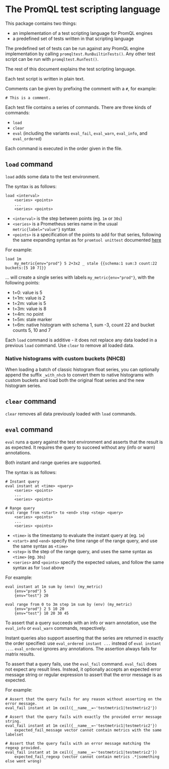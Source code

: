 # The PromQL test scripting language

This package contains two things:

* an implementation of a test scripting language for PromQL engines
* a predefined set of tests written in that scripting language

The predefined set of tests can be run against any PromQL engine implementation by calling `promqltest.RunBuiltinTests()`.
Any other test script can be run with `promqltest.RunTest()`.

The rest of this document explains the test scripting language.

Each test script is written in plain text.

Comments can be given by prefixing the comment with a `#`, for example:

```
# This is a comment.
```

Each test file contains a series of commands. There are three kinds of commands:

* `load`
* `clear`
* `eval` (including the variants `eval_fail`, `eval_warn`, `eval_info`, and `eval_ordered`)

Each command is executed in the order given in the file.

## `load` command

`load` adds some data to the test environment.

The syntax is as follows:

```
load <interval>
    <series> <points>
    ...
    <series> <points>
```

* `<interval>` is the step between points (eg. `1m` or `30s`)
* `<series>` is a Prometheus series name in the usual `metric{label="value"}` syntax
* `<points>` is a specification of the points to add for that series, following the same expanding syntax as for `promtool unittest` documented [here](../../docs/configuration/unit_testing_rules.md#series)

For example:

```
load 1m
    my_metric{env="prod"} 5 2+3x2 _ stale {{schema:1 sum:3 count:22 buckets:[5 10 7]}}
```

… will create a single series with labels `my_metric{env="prod"}`, with the following points:

* t=0: value is 5
* t=1m: value is 2
* t=2m: value is 5
* t=3m: value is 8
* t=4m: no point
* t=5m: stale marker
* t=6m: native histogram with schema 1, sum -3, count 22 and bucket counts 5, 10 and 7

Each `load` command is additive - it does not replace any data loaded in a previous `load` command.
Use `clear` to remove all loaded data.

### Native histograms with custom buckets (NHCB)

When loading a batch of classic histogram float series, you can optionally append the suffix `_with_nhcb` to convert them to native histograms with custom buckets and load both the original float series and the new histogram series.

## `clear` command

`clear` removes all data previously loaded with `load` commands.

## `eval` command

`eval` runs a query against the test environment and asserts that the result is as expected.
It requires the query to succeed without any (info or warn) annotations.

Both instant and range queries are supported.

The syntax is as follows:

```
# Instant query
eval instant at <time> <query>
    <series> <points>
    ...
    <series> <points>
    
# Range query
eval range from <start> to <end> step <step> <query>
    <series> <points>
    ...
    <series> <points>
```

* `<time>` is the timestamp to evaluate the instant query at (eg. `1m`)
* `<start>` and `<end>` specify the time range of the range query, and use the same syntax as `<time>`
* `<step>` is the step of the range query, and uses the same syntax as `<time>` (eg. `30s`)
* `<series>` and `<points>` specify the expected values, and follow the same syntax as for `load` above

For example:

```
eval instant at 1m sum by (env) (my_metric)
    {env="prod"} 5
    {env="test"} 20
    
eval range from 0 to 3m step 1m sum by (env) (my_metric)
    {env="prod"} 2 5 10 20
    {env="test"} 10 20 30 45
```

To assert that a query succeeds with an info or warn annotation, use the
`eval_info` or `eval_warn` commands, respectively.

Instant queries also support asserting that the series are returned in exactly
the order specified: use `eval_ordered instant ...` instead of `eval instant
...`. `eval_ordered` ignores any annotations. The assertion always fails for
matrix results.

To assert that a query fails, use the `eval_fail` command. `eval_fail` does not
expect any result lines. Instead, it optionally accepts an expected error
message string or regular expression to assert that the error message is as
expected.

For example:

```
# Assert that the query fails for any reason without asserting on the error message.
eval_fail instant at 1m ceil({__name__=~'testmetric1|testmetric2'})

# Assert that the query fails with exactly the provided error message string.
eval_fail instant at 1m ceil({__name__=~'testmetric1|testmetric2'})
    expected_fail_message vector cannot contain metrics with the same labelset

# Assert that the query fails with an error message matching the regexp provided.
eval_fail instant at 1m ceil({__name__=~'testmetric1|testmetric2'})
    expected_fail_regexp (vector cannot contain metrics .*|something else went wrong)
```
